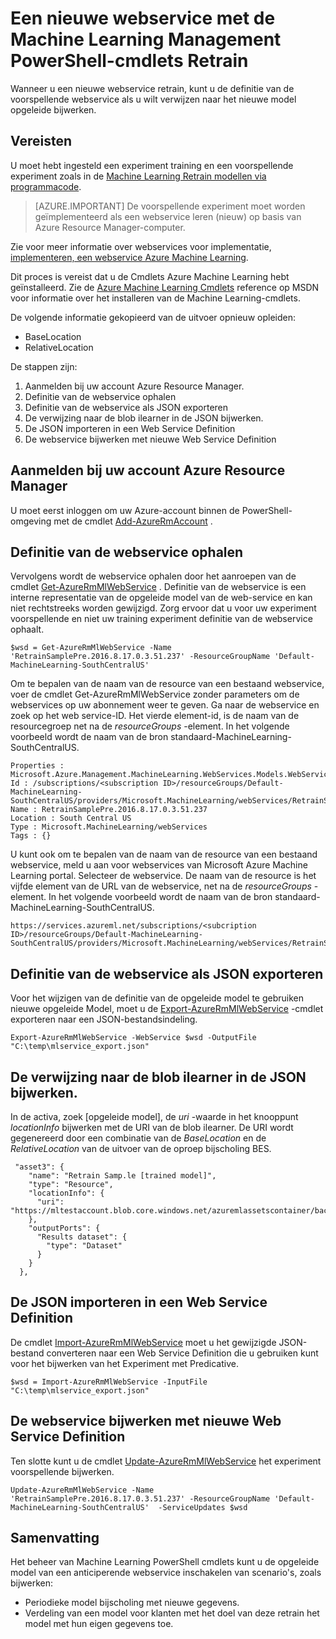 <properties
    pageTitle="Een nieuwe webservice met de Machine Learning Management PowerShell-cmdlets Retrain | Microsoft Azure"
    description="Informatie over het programmatisch retrain een model en de webservice voor het gebruik van het model nieuw opgeleide in Azure Machine Learning met de Machine Learning Management PowerShell-cmdlets bijwerken."
    services="machine-learning"
    documentationCenter=""
    authors="vDonGlover"
    manager="raymondlaghaeian"
    editor=""/>

<tags
    ms.service="machine-learning"
    ms.workload="data-services"
    ms.tgt_pltfrm="na"
    ms.devlang="na"
    ms.topic="article"
    ms.date="09/27/2016"
    ms.author="v-donglo"/>

# <a name="retrain-a-new-web-service-using-the-machine-learning-management-powershell-cmdlets"></a>Een nieuwe webservice met de Machine Learning Management PowerShell-cmdlets Retrain

Wanneer u een nieuwe webservice retrain, kunt u de definitie van de voorspellende webservice als u wilt verwijzen naar het nieuwe model opgeleide bijwerken.  

## <a name="prerequisites"></a>Vereisten

U moet hebt ingesteld een experiment training en een voorspellende experiment zoals in de [Machine Learning Retrain modellen via programmacode](machine-learning-retrain-models-programmatically.md). 

>[AZURE.IMPORTANT] De voorspellende experiment moet worden geïmplementeerd als een webservice leren (nieuw) op basis van Azure Resource Manager-computer. 
 
Zie voor meer informatie over webservices voor implementatie, [implementeren, een webservice Azure Machine Learning](machine-learning-publish-a-machine-learning-web-service.md).

Dit proces is vereist dat u de Cmdlets Azure Machine Learning hebt geïnstalleerd. Zie de [Azure Machine Learning Cmdlets](https://msdn.microsoft.com/library/azure/mt767952.aspx) reference op MSDN voor informatie over het installeren van de Machine Learning-cmdlets.

De volgende informatie gekopieerd van de uitvoer opnieuw opleiden:

* BaseLocation
* RelativeLocation

De stappen zijn:

1.  Aanmelden bij uw account Azure Resource Manager.
2.  Definitie van de webservice ophalen
3.  Definitie van de webservice als JSON exporteren
4.  De verwijzing naar de blob ilearner in de JSON bijwerken.
5.  De JSON importeren in een Web Service Definition
6.  De webservice bijwerken met nieuwe Web Service Definition

## <a name="sign-in-to-your-azure-resource-manager-account"></a>Aanmelden bij uw account Azure Resource Manager

U moet eerst inloggen om uw Azure-account binnen de PowerShell-omgeving met de cmdlet [Add-AzureRmAccount](https://msdn.microsoft.com/library/mt619267.aspx) .

## <a name="get-the-web-service-definition"></a>Definitie van de webservice ophalen

Vervolgens wordt de webservice ophalen door het aanroepen van de cmdlet [Get-AzureRmMlWebService](https://msdn.microsoft.com/library/mt619267.aspx) . Definitie van de webservice is een interne representatie van de opgeleide model van de web-service en kan niet rechtstreeks worden gewijzigd. Zorg ervoor dat u voor uw experiment voorspellende en niet uw training experiment definitie van de webservice ophaalt.

    $wsd = Get-AzureRmMlWebService -Name 'RetrainSamplePre.2016.8.17.0.3.51.237' -ResourceGroupName 'Default-MachineLearning-SouthCentralUS'

Om te bepalen van de naam van de resource van een bestaand webservice, voer de cmdlet Get-AzureRmMlWebService zonder parameters om de webservices op uw abonnement weer te geven. Ga naar de webservice en zoek op het web service-ID. Het vierde element-id, is de naam van de resourcegroep net na de *resourceGroups* -element. In het volgende voorbeeld wordt de naam van de bron standaard-MachineLearning-SouthCentralUS.

    Properties : Microsoft.Azure.Management.MachineLearning.WebServices.Models.WebServicePropertiesForGraph
    Id : /subscriptions/<subscription ID>/resourceGroups/Default-MachineLearning-SouthCentralUS/providers/Microsoft.MachineLearning/webServices/RetrainSamplePre.2016.8.17.0.3.51.237
    Name : RetrainSamplePre.2016.8.17.0.3.51.237
    Location : South Central US
    Type : Microsoft.MachineLearning/webServices
    Tags : {}

U kunt ook om te bepalen van de naam van de resource van een bestaand webservice, meld u aan voor webservices van Microsoft Azure Machine Learning portal. Selecteer de webservice. De naam van de resource is het vijfde element van de URL van de webservice, net na de *resourceGroups* -element. In het volgende voorbeeld wordt de naam van de bron standaard-MachineLearning-SouthCentralUS.

    https://services.azureml.net/subscriptions/<subcription ID>/resourceGroups/Default-MachineLearning-SouthCentralUS/providers/Microsoft.MachineLearning/webServices/RetrainSamplePre.2016.8.17.0.3.51.237


## <a name="export-the-web-service-definition-as-json"></a>Definitie van de webservice als JSON exporteren

Voor het wijzigen van de definitie van de opgeleide model te gebruiken nieuwe opgeleide Model, moet u de [Export-AzureRmMlWebService](https://msdn.microsoft.com/library/azure/mt767935.aspx) -cmdlet exporteren naar een JSON-bestandsindeling.

    Export-AzureRmMlWebService -WebService $wsd -OutputFile "C:\temp\mlservice_export.json"

## <a name="update-the-reference-to-the-ilearner-blob-in-the-json"></a>De verwijzing naar de blob ilearner in de JSON bijwerken.

In de activa, zoek [opgeleide model], de *uri* -waarde in het knooppunt *locationInfo* bijwerken met de URI van de blob ilearner. De URI wordt gegenereerd door een combinatie van de *BaseLocation* en de *RelativeLocation* van de uitvoer van de oproep bijscholing BES.

     "asset3": {
        "name": "Retrain Samp.le [trained model]",
        "type": "Resource",
        "locationInfo": {
          "uri": "https://mltestaccount.blob.core.windows.net/azuremlassetscontainer/baca7bca650f46218633552c0bcbba0e.ilearner"
        },
        "outputPorts": {
          "Results dataset": {
            "type": "Dataset"
          }
        }
      },

## <a name="import-the-json-into-a-web-service-definition"></a>De JSON importeren in een Web Service Definition

De cmdlet [Import-AzureRmMlWebService](https://msdn.microsoft.com/library/azure/mt767925.aspx) moet u het gewijzigde JSON-bestand converteren naar een Web Service Definition die u gebruiken kunt voor het bijwerken van het Experiment met Predicative.

    $wsd = Import-AzureRmMlWebService -InputFile "C:\temp\mlservice_export.json"


## <a name="update-the-web-service-with-new-web-service-definition"></a>De webservice bijwerken met nieuwe Web Service Definition

Ten slotte kunt u de cmdlet [Update-AzureRmMlWebService](https://msdn.microsoft.com/library/azure/mt767922.aspx) het experiment voorspellende bijwerken.

    Update-AzureRmMlWebService -Name 'RetrainSamplePre.2016.8.17.0.3.51.237' -ResourceGroupName 'Default-MachineLearning-SouthCentralUS'  -ServiceUpdates $wsd

## <a name="summary"></a>Samenvatting

Het beheer van Machine Learning PowerShell cmdlets kunt u de opgeleide model van een anticiperende webservice inschakelen van scenario's, zoals bijwerken:

* Periodieke model bijscholing met nieuwe gegevens.
* Verdeling van een model voor klanten met het doel van deze retrain het model met hun eigen gegevens toe.
